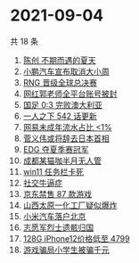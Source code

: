 # 2021-09-04

共 18 条

<!-- BEGIN -->
<!-- 最后更新时间 Sat Sep 04 2021 14:07:42 GMT+0800 (China Standard Time) -->

1. [陈创 不期而遇的夏天](https://www.zhihu.com/search?q=不期而遇的夏天)
1. [小鹏汽车宣布取消大小周](https://www.zhihu.com/search?q=小鹏汽车)
1. [RNG 晋级全球总决赛](https://www.zhihu.com/search?q=RNG)
1. [网红郭老师全平台账号被封](https://www.zhihu.com/search?q=郭老师)
1. [国足 0:3 完败澳大利亚](https://www.zhihu.com/search?q=中国男足)
1. [一人之下 542 话更新](https://www.zhihu.com/search?q=一人之下)
1. [网易未成年流水占比 <1%](https://www.zhihu.com/search?q=网易游戏)
1. [菅义伟或将辞去日本首相](https://www.zhihu.com/search?q=菅义伟)
1. [EDG 夺夏季赛冠军](https://www.zhihu.com/search?q=EDG)
1. [成都某猫咖半月无人管](https://www.zhihu.com/search?q=成都猫咖)
1. [win11 任务栏卡死](https://www.zhihu.com/search?q=windows任务栏)
1. [社交牛逼症](https://www.zhihu.com/search?q=社交牛逼症)
1. [京东禁售 87 款游戏](https://www.zhihu.com/search?q=禁售游戏)
1. [山西太原一化工厂疑似爆炸](https://www.zhihu.com/search?q=太原化工厂)
1. [小米汽车落户北京](https://www.zhihu.com/search?q=小米汽车总部)
1. [志愿军烈士遗骸归国](https://www.zhihu.com/search?q=志愿军)
1. [128G iPhone12价格低至 4799](https://www.zhihu.com/search?q=iPhone12)
1. [游戏骗局小学生被骗千元](https://www.zhihu.com/search?q=游戏骗局)

<!-- END -->
